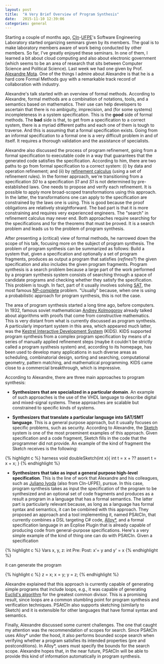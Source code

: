 ```yaml
---
layout: post
title:  "A Very Brief Overview of Program Synthesis"
date:   2015-11-10 12:39:06
categories: general
---
```


Starting a couple of months ago, [CIn](http://www.cin.ufpe.br/)-[UFPE](http://www.ufpe.br)'s Software Engineering Laboratory started organizing  seminars given by its members. The goal is to make laboratory members aware of work being conducted by other members. So far, I've greatly enjoyed these seminars. In one of them, I learned a bit about cloud computing and also about electronic government (which seems to be an area of research that sits between Computer Science and Political Science). Last week we had one given by Prof. [Alexandre Mota](https://sites.google.com/site/acmrecife/). One of the things I admire about Alexandre is that he is a hard core Formal Methods guy with a remarkable track record of collaboration with industry.

Alexandre's talk started with an overview of formal methods. According to Alexandre, formal methods are a combination of notations, tools, and a semantics based on mathematics. Their use can help developers to ascertain that there is no ambiguity, imprecision, and (for some systems) incompleteness in a system specification. This is the **good** side of formal methods. The **bad** side is that, to get from a specification to a correct system, there is a myriad different paths and each one of them is tough to traverse. And this is assuming that a formal specification exists. Going from an informal specification to a formal one is a very difficult problem in and of itself. It requires a thorough validation and the assistance of specialists.

Alexandre also discussed the process of program refinement, going from a formal specification to executable code in a way that guarantees that the generated code satisfies the specification. According to him, there are two paths to go from formal specification to a correct system: (i) by data and operation refinement; and (ii) by [refinement calculus](http://www.cs.ox.ac.uk/publications/books/PfS/) (using a set of refinement rules). In the former approach, we're transitioning from a specification *S0* to a specification *S1* and *S1* is not determined by pre-established laws. One needs to propose and verify each refinement. It is possible to apply more broad-scoped transformations using this approach. In the latter, the transformations one can apply to the specification are constrained by the laws one is using. This is good because the proof obligations are relatively straightforward. The bad part is that it is more constraining and requires very experienced engineers. The "search" in refinement calculus may never end. Both approaches require searching for the specifications and for the theorems that must be proved. It is a search problem and leads us to the problem of program synthesis.

After presenting a (critical) view of formal methods, he narrowed down the scope of his talk, focusing more on the subject of program synthesis. The problem of program synthesis can be summarized as follows: Build a system that, given a specification and optionally a set of program fragments, produces as output a program that satisfies (*refines*?) the given specification and also includes the given program fragments. Program synthesis is a search problem because a large part of the work performed by a program synthesis system consists of searching through a space of candidate programs and checking whether they satisfy the specification. This problem is tough. In fact, part of it usually involves solving [SAT](https://en.wikipedia.org/wiki/Boolean_satisfiability_problem), the most famous [NP-complete](https://en.wikipedia.org/wiki/NP-completeness) problem. "Usually" because, when one is using a probabilistic approach for program synthesis, this is not the case.

The area of program synthesis started a long time ago, before computers. In 1932, famous soviet mathematician [Andrey Kolmogorov](https://en.wikipedia.org/wiki/Andrey_Kolmogorov) already talked about algorithms with proofs that come from constructive mathematics. This is very distant from what is currently discussed as program synthesis. A particularly important system in this area, which appeared much latter, was the [Kestrel Interactive Development System](http://www.kestrel.edu/home/projects/kids/) (KIDS). KIDS supported program synthesis from a complex program specification by means of a series of manually applied refinement steps (maybe it couldn't be strictly called a program systhesis system) and, according to its homepage, has been used to develop many applications in such diverse areas as scheduling, combinatorial design, sorting and searching, computational geometry, pattern matching, and mathematical programming. KIDS came close to a commercial breakthrough, which is impressive.

According to Alexandre, there are three main approaches to program synthesis:

- **Synthesizers that are specialized in a particular domain**. An example of such approaches is the use of the VHDL language to describe digital and mixed-signal systems. These approaches are scalable but constrained to specific kinds of systems.

- **Synthesizers that translate a particular language into SAT/SMT language**. This is a general purpose approach, but it usually focuses on specific problems, such as security. According to Alexandre, the [Sketch](http://people.csail.mit.edu/asolar/) system is one of the most proeminent examples of this approach. Given specification and a code fragment, Sketch fills in the code that the programmer did not provide. An example of the kind of fragment the Sketch receives is the following:

{% highlight c %}
harness void doubleSketch(int x){
  int t = x + ??
  assert t = x + x;
}
{% endhighlight %}

- **Synthesizers that take as input a general purpose high-level specification**. This is the line of work that Alexandre and his colleagues, such as [Juliano Iyoda](http://www.cin.ufpe.br/~jmi/) (also from CIn-UFPE), pursue. In this case, program synthesis takes as input the specification of the program to be synthesized and an optional set of code fragments and produces as a result a program in a language that has a formal semantics. The latter part is particularly relevant because, as long as a language has formal syntax and semantics, it can be combined with this approach. They proposed an approach and a tool implementing it, named PSAtCIn, that currently combines a DSL targeting C# code, [Alloy*](http://alloy.mit.edu/alloy/hola/), and a formal specification language in an Ecplise Plugin that is already capable of producing code from general-purpose specifications. Here's a very simple example of the kind of thing one can do with PSAtCIn. Given a specification

{% highlight c %}
Vars x, y, z: int
Pre:
Post: x'= y and y' = x
{% endhighlight  %}

it can generate the program

{% highlight c %}
z = x;
x = y;
y = z;
{% endhighlight  %}

Alexandre explained that this approach is currently capable of generating simple programs that include loops, e.g., it was capable of generating [Euclid's algorithm](https://en.wikipedia.org/wiki/Euclidean_algorithm) for the greatest common divisor. This is a promising result, since loops are a common stumbling point for program synthesis and verification techniques. PSAtCIn also supports sketching (similarly to Sketch) and it is extensible for other languages that have formal syntax and semantics.

Finally, Alexandre discussed some current challenges. The one that caught my attention was the recommendation of scopes for search. Since PSAtCIn uses Alloy* under the hood, it also performs bounded scope search when verifying whether a program satisfies its intended properties (pre and postconditions). In Alloy*, users must specify the bounds for the search scope. Alexandre hopes that, in the near future, PSAtCIn will be able to provide this kind of information automatically in program synthesis.

